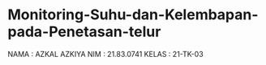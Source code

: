 # Monitoring-Suhu-dan-Kelembapan-pada-Penetasan-telur

NAMA : AZKAL AZKIYA
NIM : 21.83.0741
KELAS : 21-TK-03
